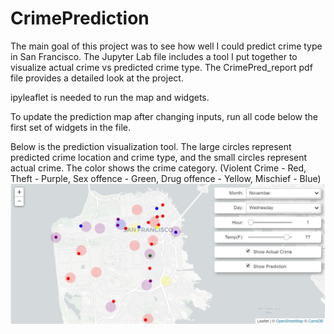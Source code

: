 # CrimePrediction

The main goal of this project was to see how well I could predict crime type in San Francisco.
The Jupyter Lab file includes a tool I put together to visualize actual crime vs predicted crime type.
The CrimePred_report pdf file provides a detailed look at the project.

ipyleaflet is needed to run the map and widgets.

To update the prediction map after changing inputs, run all code below the first set of widgets in the file.

Below is the prediction visualization tool. The large circles represent predicted crime location and
crime type, and the small circles represent actual crime. The color shows the crime category. 
(Violent Crime - Red, Theft - Purple, Sex offence - Green, Drug offence - Yellow,  Mischief - Blue)
![Crime Prediction Tool](predict.JPG)